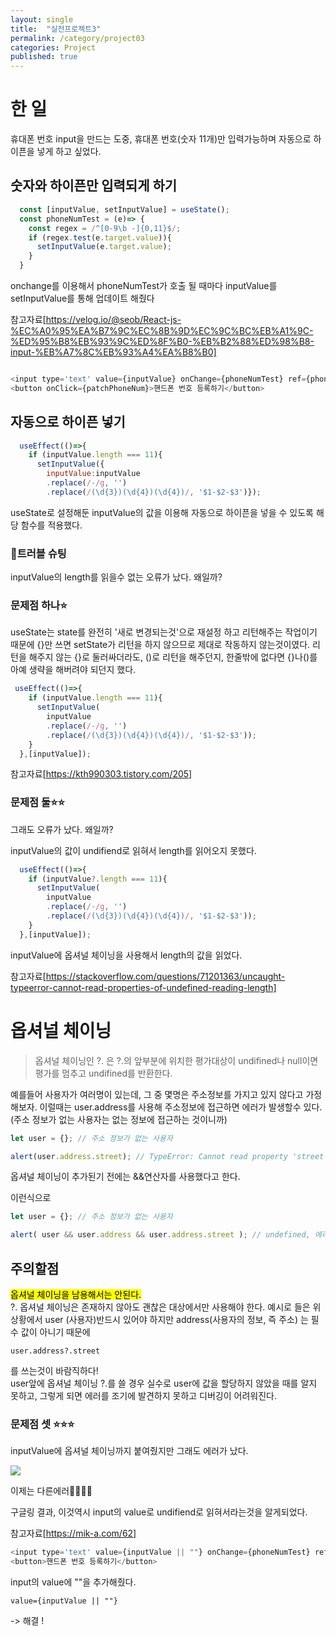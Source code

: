 ```yaml
---
layout: single
title:  "실전프로젝트3"
permalink: /category/project03
categories: Project
published: true
---
```


# 한 일

휴대폰 번호 input을 만드는 도중, 휴대폰 번호(숫자 11개)만 입력가능하며 자동으로 하이픈을 넣게 하고 싶었다.  

## 숫자와 하이픈만 입력되게 하기


```js
  const [inputValue, setInputValue] = useState();
  const phoneNumTest = (e)=> {
    const regex = /^[0-9\b -]{0,11}$/;
    if (regex.test(e.target.value)){
      setInputValue(e.target.value);
    }
  }
```
onchange를 이용해서 phoneNumTest가 호출 될 때마다 inputValue를 setInputValue를 통해 업데이트 해줬다

참고자료[https://velog.io/@seob/React-js-%EC%A0%95%EA%B7%9C%EC%8B%9D%EC%9C%BC%EB%A1%9C-%ED%95%B8%EB%93%9C%ED%8F%B0-%EB%B2%88%ED%98%B8-input-%EB%A7%8C%EB%93%A4%EA%B8%B0]

```js

<input type='text' value={inputValue} onChange={phoneNumTest} ref={phone_ref} placeholder='번호를 입력해 주세요' />
<button onClick={patchPhoneNum}>핸드폰 번호 등록하기</button>
```

## 자동으로 하이픈 넣기

```js
  useEffect(()=>{
    if (inputValue.length === 11){
      setInputValue({
        inputValue:inputValue
        .replace(/-/g, '')
        .replace(/(\d{3})(\d{4})(\d{4})/, '$1-$2-$3')});
```
useState로 설정해둔 inputValue의 값을 이용해 자동으로 하이픈을 넣을 수 있도록 해당 함수를 적용했다.


### 👺트러블 슈팅
inputValue의 length를 읽을수 없는 오류가 났다. 왜일까? 

### 문제점 하나⭐

useState는 state를 완전히 '새로 변경되는것'으로 재설정 하고 리턴해주는 작업이기 때문에 {}만 쓰면 setState가 리턴을 하지 않으므로 제대로 작동하지 않는것이였다. 리턴을 해주지 않는 {}로 둘러싸더라도, ()로 리턴을 해주던지, 한줄밖에 없다면 {}나()를 아예 생략을 해버려야 되던지 했다.

```js
 useEffect(()=>{
    if (inputValue.length === 11){
      setInputValue(
        inputValue
        .replace(/-/g, '')
        .replace(/(\d{3})(\d{4})(\d{4})/, '$1-$2-$3'));
    }
  },[inputValue]);
```
참고자료[https://kth990303.tistory.com/205]

### 문제점 둘⭐⭐

그래도 오류가 났다. 왜일까?

inputValue의 값이 undifiend로 읽혀서 length를 읽어오지 못했다.

```js
  useEffect(()=>{
    if (inputValue?.length === 11){
      setInputValue(
        inputValue
        .replace(/-/g, '')
        .replace(/(\d{3})(\d{4})(\d{4})/, '$1-$2-$3'));
    }
  },[inputValue]);
```

inputValue에 옵셔널 체이닝을 사용해서 length의 값을 읽었다.

참고자료[https://stackoverflow.com/questions/71201363/uncaught-typeerror-cannot-read-properties-of-undefined-reading-length]

# 옵셔널 체이닝

> 옵셔널 체이닝인 ?. 은 ?.의 앞부분에 위치한 평가대상이 undifined나 null이면 평가를 멈추고 undifined를 반환한다.

예를들어 사용자가 여러명이 있는데, 그 중 몇명은 주소정보를 가지고 있지 않다고 가정해보자. 이럴때는 user.address를 사용해 주소정보에 접근하면 에러가 발생할수 있다.  
(주소 정보가 없는 사용자는 없는 정보에 접근하는 것이니까)
```js
let user = {}; // 주소 정보가 없는 사용자

alert(user.address.street); // TypeError: Cannot read property 'street' of undefined
```

옵셔널 체이닝이 추가된기 전에는 &&연산자를 사용했다고 한다.

이런식으로 
```js
let user = {}; // 주소 정보가 없는 사용자

alert( user && user.address && user.address.street ); // undefined, 에러가 발생하지 않습니다.
```

## 주의할점

<mark>옵셔널 체이닝을 남용해서는 안된다.</mark>  
?. 옵셔널 체이닝은 존재하지 않아도 괜찮은 대상에서만 사용해야 한다.
예시로 들은 위 상황에서 user (사용자)반드시 있어야 하지만 address(사용자의 정보, 즉 주소) 는 필수 값이 아니기 때문에  
```
user.address?.street
```
를 쓰는것이 바람직하다!  
user앞에 옵셔널 체이닝 ?.를 쓸 경우 실수로 user에 값을 할당하지 않았을 때를 알지 못하고, 그렇게 되면 에러를 조기에 발견하지 못하고 디버깅이 어려워진다.

### 문제점 셋 ⭐⭐⭐

inputValue에 옵셔널 체이닝까지 붙여줬지만 그래도 에러가 났다.

![](https://ifh.cc/g/wxTlAZ.png)

이제는 다른에러🤔🤔🤔🤔

구글링 결과, 이것역시 input의 value로 undifiend로 읽혀서라는것을 알게되었다.

참고자료[https://mik-a.com/62]

```js
<input type='text' value={inputValue || ""} onChange={phoneNumTest} ref={phone_ref} placeholder='번호를 입력해 주세요' />
<button>핸드폰 번호 등록하기</button>

```

input의 value에 ""을 추가해줬다.

```
value={inputValue || ""}
```
-> 해결 !
